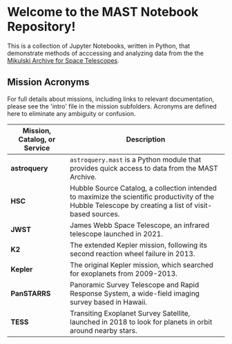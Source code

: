 #  Welcome to the MAST Notebook Repository!

This is a collection of Jupyter Notebooks, written in Python, that demonstrate methods of acccessing and analyzing data from the the [Mikulski Archive for Space Telescopes](https://archive.stsci.edu). 

## Mission Acronyms

For full details about missions, including links to relevant documentation, please see the 'intro' file in the mission subfolders. Acronyms are defined here to eliminate any ambiguity or confusion.

| Mission, Catalog, or Service  |  Description                                                                                                                             |
|----------------|---------------------------------------------------------------------------------------------------------------------------------------------------------|
| **astroquery** | `astroquery.mast` is a Python module that provides quick access to data from the MAST Archive.                                                          |
| **HSC**        | Hubble Source Catalog, a collection intended to maximize the scientific productivity of the Hubble Telescope by creating a list of visit-based sources. |
| **JWST**       | James Webb Space Telescope, an infrared telescope launched in 2021.                                                                                     |
| **K2**         | The extended Kepler mission, following its second reaction wheel failure in 2013.                                                                       |
| **Kepler**     | The original Kepler mission, which searched for exoplanets from 2009-2013.                                                                              |
| **PanSTARRS**  | Panoramic Survey Telescope and Rapid Response System, a wide-field imaging survey based in Hawaii.                                                      |
| **TESS**       | Transiting Exoplanet Survey Satellite, launched in 2018 to look for planets in orbit around nearby stars.  
